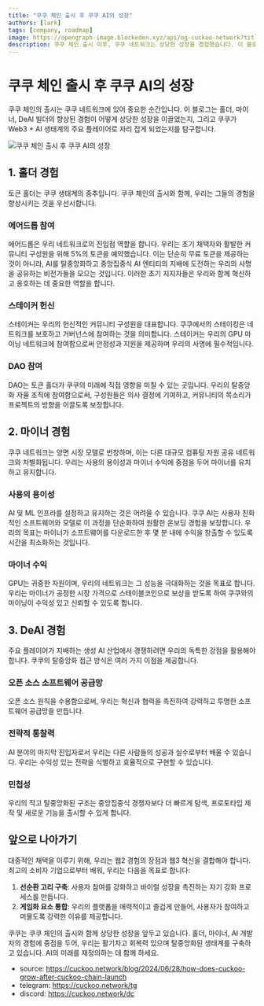 ```yaml
---
title: "쿠쿠 체인 출시 후 쿠쿠 AI의 성장"
authors: [lark]
tags: [company, roadmap]
image: https://opengraph-image.blockeden.xyz/api/og-cuckoo-network?title=쿠쿠 체인 출시 후 쿠쿠 AI의 성장
description: 쿠쿠 체인 출시 이후, 쿠쿠 네트워크는 상당한 성장을 경험했습니다. 이 블로그는 이러한 변화를 이끄는 홀더, 마이너, DeAI 빌더 경험의 향상을 탐구합니다.
---
```


# 쿠쿠 체인 출시 후 쿠쿠 AI의 성장

쿠쿠 체인의 출시는 쿠쿠 네트워크에 있어 중요한 순간입니다. 이 블로그는 홀더, 마이너, DeAI 빌더의 향상된 경험이 어떻게 상당한 성장을 이끌었는지, 그리고 쿠쿠가 Web3 + AI 생태계의 주요 플레이어로 자리 잡게 되었는지를 탐구합니다.

![쿠쿠 체인 출시 후 쿠쿠 AI의 성장](https://cuckoo-network.b-cdn.net/how-does-cuckoo-grow-after-cuckoo-chain-launch.webp "쿠쿠 체인 출시 후 쿠쿠 AI의 성장")

## 1. 홀더 경험

토큰 홀더는 쿠쿠 생태계의 중추입니다. 쿠쿠 체인의 출시와 함께, 우리는 그들의 경험을 향상시키는 것을 우선시합니다.

### 에어드롭 참여

에어드롭은 우리 네트워크로의 진입점 역할을 합니다. 우리는 초기 채택자와 활발한 커뮤니티 구성원을 위해 5%의 토큰을 예약했습니다. 이는 단순히 무료 토큰을 제공하는 것이 아니라, AI를 탈중앙화하고 중앙집중식 AI 엔티티의 지배에 도전하는 우리의 사명을 공유하는 비전가들을 모으는 것입니다. 이러한 초기 지지자들은 우리와 함께 혁신하고 옹호하는 데 중요한 역할을 합니다.

### 스테이커 헌신

스테이커는 우리의 헌신적인 커뮤니티 구성원을 대표합니다. 쿠쿠에서의 스테이킹은 네트워크를 보호하고 거버넌스에 참여하는 것을 의미합니다. 스테이커는 우리의 GPU 마이닝 네트워크에 참여함으로써 안정성과 지원을 제공하며 우리의 사명에 필수적입니다.

### DAO 참여

DAO는 토큰 홀더가 쿠쿠의 미래에 직접 영향을 미칠 수 있는 곳입니다. 우리의 탈중앙화 자율 조직에 참여함으로써, 구성원들은 의사 결정에 기여하고, 커뮤니티의 목소리가 프로젝트의 방향을 이끌도록 보장합니다.

## 2. 마이너 경험

쿠쿠 네트워크는 양면 시장 모델로 번창하며, 이는 다른 대규모 컴퓨팅 자원 공유 네트워크와 차별화됩니다. 우리는 사용의 용이성과 마이너 수익에 중점을 두어 마이너를 유치하고 유지합니다.

### 사용의 용이성

AI 및 ML 인프라를 설정하고 유지하는 것은 어려울 수 있습니다. 쿠쿠 AI는 사용자 친화적인 소프트웨어와 모델로 이 과정을 단순화하여 원활한 온보딩 경험을 보장합니다. 우리의 목표는 마이너가 소프트웨어를 다운로드한 후 몇 분 내에 수익을 창출할 수 있도록 시간을 최소화하는 것입니다.

### 마이너 수익

GPU는 귀중한 자원이며, 우리의 네트워크는 그 성능을 극대화하는 것을 목표로 합니다. 우리는 마이너가 공정한 시장 가격으로 스테이블코인으로 보상을 받도록 하여 쿠쿠와의 마이닝이 수익성 있고 신뢰할 수 있도록 합니다.

## 3. DeAI 경험

주요 플레이어가 지배하는 생성 AI 산업에서 경쟁하려면 우리의 독특한 강점을 활용해야 합니다. 쿠쿠의 탈중앙화 접근 방식은 여러 가지 이점을 제공합니다.

### 오픈 소스 소프트웨어 공급망

오픈 소스 원칙을 수용함으로써, 우리는 혁신과 협력을 촉진하여 강력하고 투명한 소프트웨어 공급망을 만듭니다.

### 전략적 통찰력

AI 분야의 마지막 진입자로서 우리는 다른 사람들의 성공과 실수로부터 배울 수 있습니다. 우리는 수익성 있는 전략을 식별하고 효율적으로 구현할 수 있습니다.

### 민첩성

우리의 작고 탈중앙화된 구조는 중앙집중식 경쟁자보다 더 빠르게 탐색, 프로토타입 제작 및 새로운 기능을 출시할 수 있게 합니다.

## 앞으로 나아가기

대중적인 채택을 이루기 위해, 우리는 웹2 경험의 장점과 웹3 혁신을 결합해야 합니다. 최고의 소비자 기업으로부터 배워, 우리는 다음을 목표로 합니다:

1. **선순환 고리 구축**: 사용자 참여를 강화하고 바이럴 성장을 촉진하는 자기 강화 프로세스를 만듭니다.
2. **게임화 요소 통합**: 우리의 플랫폼을 매력적이고 즐겁게 만들어, 사용자가 참여하고 머물도록 강력한 이유를 제공합니다.

쿠쿠는 쿠쿠 체인의 출시와 함께 상당한 성장을 앞두고 있습니다. 홀더, 마이너, AI 개발자의 경험에 중점을 두어, 우리는 활기차고 회복력 있으며 탈중앙화된 생태계를 구축하고 있습니다. AI의 미래를 재정의하는 데 함께 하세요.

- source: https://cuckoo.network/blog/2024/06/28/how-does-cuckoo-grow-after-cuckoo-chain-launch
- telegram: https://cuckoo.network/tg
- discord: https://cuckoo.network/dc
